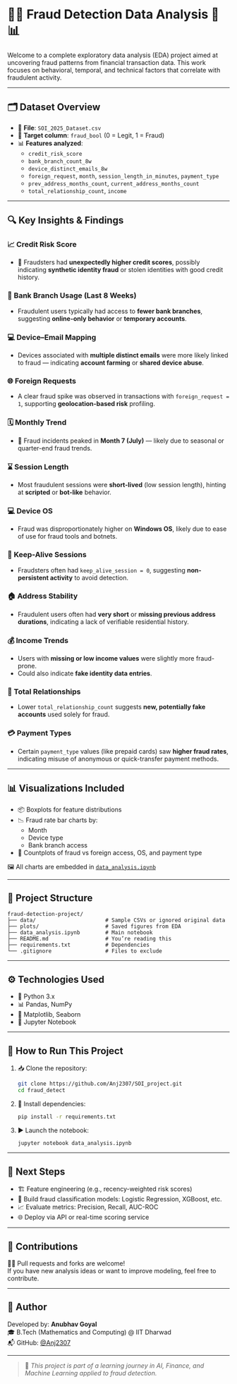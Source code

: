 
# 🕵️‍♂️ Fraud Detection Data Analysis 🧠📊

Welcome to a complete exploratory data analysis (EDA) project aimed at uncovering fraud patterns from financial transaction data. This work focuses on behavioral, temporal, and technical factors that correlate with fraudulent activity.

---

## 🗂️ Dataset Overview

- 📁 **File**: `SOI_2025_Dataset.csv`
- 🎯 **Target column**: `fraud_bool` (0 = Legit, 1 = Fraud)
- 📊 **Features analyzed**:
  - `credit_risk_score`
  - `bank_branch_count_8w`
  - `device_distinct_emails_8w`
  - `foreign_request`, `month`, `session_length_in_minutes`, `payment_type`
  - `prev_address_months_count`, `current_address_months_count`
  - `total_relationship_count`, `income`

---

## 🔍 Key Insights & Findings

### 📈 Credit Risk Score
- 🚩 Fraudsters had **unexpectedly higher credit scores**, possibly indicating **synthetic identity fraud** or stolen identities with good credit history.

### 🏦 Bank Branch Usage (Last 8 Weeks)
- Fraudulent users typically had access to **fewer bank branches**, suggesting **online-only behavior** or **temporary accounts**.

### 💻 Device–Email Mapping
- Devices associated with **multiple distinct emails** were more likely linked to fraud — indicating **account farming** or **shared device abuse**.

### 🌐 Foreign Requests
- A clear fraud spike was observed in transactions with `foreign_request = 1`, supporting **geolocation-based risk** profiling.

### 🗓️ Monthly Trend
- 📆 Fraud incidents peaked in **Month 7 (July)** — likely due to seasonal or quarter-end fraud trends.

### ⌛ Session Length
- Most fraudulent sessions were **short-lived** (low session length), hinting at **scripted** or **bot-like** behavior.

### 💻 Device OS
- Fraud was disproportionately higher on **Windows OS**, likely due to ease of use for fraud tools and botnets.

### 🔌 Keep-Alive Sessions
- Fraudsters often had `keep_alive_session = 0`, suggesting **non-persistent activity** to avoid detection.

### 🏠 Address Stability
- Fraudulent users often had **very short** or **missing previous address durations**, indicating a lack of verifiable residential history.

### 💰 Income Trends
- Users with **missing or low income values** were slightly more fraud-prone.
- Could also indicate **fake identity data entries**.

### 🧾 Total Relationships
- Lower `total_relationship_count` suggests **new, potentially fake accounts** used solely for fraud.

### 💳 Payment Types
- Certain `payment_type` values (like prepaid cards) saw **higher fraud rates**, indicating misuse of anonymous or quick-transfer payment methods.

---

## 📊 Visualizations Included

- 📦 Boxplots for feature distributions
- 📉 Fraud rate bar charts by:
  - Month
  - Device type
  - Bank branch access
- 📍 Countplots of fraud vs foreign access, OS, and payment type

🖼️ All charts are embedded in [`data_analysis.ipynb`](./data_analysis.ipynb)

---

## 📁 Project Structure

```
fraud-detection-project/
├── data/                      # Sample CSVs or ignored original data
├── plots/                     # Saved figures from EDA
├── data_analysis.ipynb        # Main notebook
├── README.md                  # You’re reading this
├── requirements.txt           # Dependencies
└── .gitignore                 # Files to exclude
```

---

## ⚙️ Technologies Used

- 🐍 Python 3.x
- 📊 Pandas, NumPy
- 🎨 Matplotlib, Seaborn
- 🧠 Jupyter Notebook

---

## 🚀 How to Run This Project

1. 📥 Clone the repository:
   ```bash
   git clone https://github.com/Anj2307/SOI_project.git
   cd fraud_detect
   ```

2. 🔧 Install dependencies:
   ```bash
   pip install -r requirements.txt
   ```

3. ▶️ Launch the notebook:
   ```bash
   jupyter notebook data_analysis.ipynb
   ```

---

## 📌 Next Steps

- 🏗️ Feature engineering (e.g., recency-weighted risk scores)
- 🤖 Build fraud classification models: Logistic Regression, XGBoost, etc.
- 📈 Evaluate metrics: Precision, Recall, AUC-ROC
- 🌐 Deploy via API or real-time scoring service

---

## 🤝 Contributions

🧑‍💻 Pull requests and forks are welcome!  
If you have new analysis ideas or want to improve modeling, feel free to contribute.

---

## 👤 Author

Developed by: **Anubhav Goyal**  
🎓 B.Tech (Mathematics and Computing) @ IIT Dharwad  
📬 GitHub: [@Anj2307](https://github.com/Anj2307)

---

> 📎 *This project is part of a learning journey in AI, Finance, and Machine Learning applied to fraud detection.*
